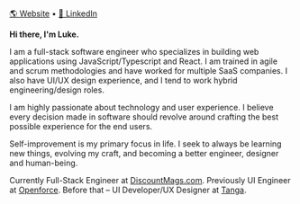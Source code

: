 [🌎 Website](https://lukeivie.com)  • [💼 LinkedIn](https://linkedin.com/in/luke-ivie)

**Hi there, I'm Luke.** 

I am a full-stack software engineer who specializes in building web applications using JavaScript/Typescript and React. I am trained in agile and scrum methodologies and have worked for multiple SaaS companies. I also have UI/UX design experience, and I tend to work hybrid engineering/design roles.

I am highly passionate about technology and user experience. I believe every decision made in software should revolve around crafting the best possible experience for the end users.

Self-improvement is my primary focus in life. I seek to always be learning new things, evolving my craft, and becoming a better engineer, designer and human-being.

Currently Full-Stack Engineer at [DiscountMags.com](https://discountmags.com). Previously UI Engineer at [Openforce](https://oforce.com). Before that – UI Developer/UX Designer at [Tanga](https://www.tanga.com/).
